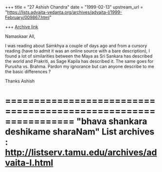 +++
title = "27 Ashish Chandra"
date = "1999-02-13"
upstream_url = "https://lists.advaita-vedanta.org/archives/advaita-l/1999-February/009867.html"

+++
[Archive link](https://lists.advaita-vedanta.org/archives/advaita-l/1999-February/009867.html)

Namaskaar All,

I was reading about Samkhya a couple of days ago and from a cursory
reading (have to admit it was an online source with a bare description),
I found a lot of similarities between the Maya as Sri Sankara has
described the world and Prakriti, as Sage Kapila has described it. The
same goes for Purusha vs. Brahma. Pardon my ignorance but can anyone
describe to me the basic differences ?

Thanks
Ashish

================================================================
"bhava shankara deshikame sharaNam"
List archives : http://listserv.tamu.edu/archives/advaita-l.html
================================================================

